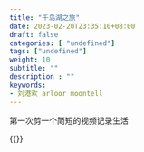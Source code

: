 ```yaml
---
title: "千岛湖之旅"
date: 2023-02-20T23:35:10+08:00
draft: false
categories: [ "undefined"]
tags: ["undefined"]
weight: 10
subtitle: ""
description : ""
keywords:
- 刘港欢 arloor moontell
---
```


第一次剪一个简短的视频记录生活

{{<bilibili BV15b411Q71m>}}